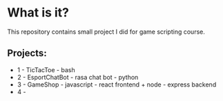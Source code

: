 # What is it?

This repository contains small project I did for game scripting course.

## Projects:
 - 1 - TicTacToe - bash
 - 2 - EsportChatBot - rasa chat bot - python
 - 3 - GameShop - javascript - react frontend + node - express backend
 - 4 -
